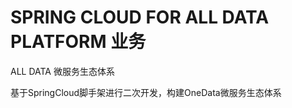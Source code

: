 # SPRING CLOUD FOR ALL DATA PLATFORM 业务

ALL DATA 微服务生态体系

基于SpringCloud脚手架进行二次开发，构建OneData微服务生态体系

```